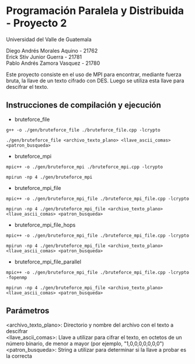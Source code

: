 # Programación Paralela y Distribuida - Proyecto 2

Universidad del Valle de Guatemala

Diego Andrés Morales Aquino - 21762 </br>
Erick Stiv Junior Guerra - 21781 </br>
Pablo Andrés Zamora Vasquez - 21780 </br>

Este proyecto consiste en el uso de MPI para encontrar, mediante fuerza bruta, la llave de un texto cifrado con DES. Luego se utiliza esta llave para descifrar el texto.

## Instrucciones de compilación y ejecución

* bruteforce_file

```
g++ -o ./gen/bruteforce_file ./bruteforce_file.cpp -lcrypto
```

```
./gen/bruteforce_file <archivo_texto_plano> <llave_ascii_comas> <patron_busqueda>
```

* bruteforce_mpi

```
mpic++ -o ./gen/bruteforce_mpi ./bruteforce_mpi.cpp -lcrypto
```

```
mpirun -np 4 ./gen/bruteforce_mpi
```

* bruteforce_mpi_file

```
mpic++ -o ./gen/bruteforce_mpi_file ./bruteforce_mpi_file.cpp -lcrypto
```

```
mpirun -np 4 ./gen/bruteforce_mpi_file <archivo_texto_plano> <llave_ascii_comas> <patron_busqueda>
```

* bruteforce_mpi_file_hops

```
mpic++ -o ./gen/bruteforce_mpi_file ./bruteforce_mpi_file.cpp -lcrypto
```

```
mpirun -np 4 ./gen/bruteforce_mpi_file <archivo_texto_plano> <llave_ascii_comas> <patron_busqueda>
```

* bruteforce_mpi_file_parallel

```
mpic++ -o ./gen/bruteforce_mpi_file ./bruteforce_mpi_file.cpp -lcrypto -fopenmp
```

```
mpirun -np 4 ./gen/bruteforce_mpi_file <archivo_texto_plano> <llave_ascii_comas> <patron_busqueda>
```

## Parámetros
<archivo_texto_plano>: Directorio y nombre del archivo con el texto a descifrar </br>
<llave_ascii_comas>: Llave a utilizar para cifrar el texto, en octetos de un número binario, de menor a mayor (por ejemplo, "1,0,0,0,0,0,0,0") </br>
<patron_busqueda>: String a utilizar para determinar si la llave a probar es la correcta </br>
